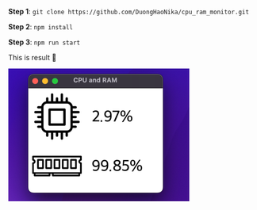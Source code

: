 __Step 1__: `git clone https://github.com/DuongHaoNika/cpu_ram_monitor.git`

__Step 2__: `npm install`

__Step 3__: `npm run start`

This is result 💯

![alt text](public/img.png)
